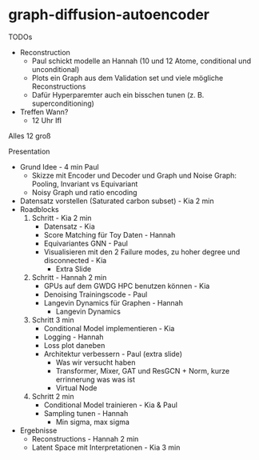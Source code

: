 # graph-diffusion-autoencoder

TODOs
- Reconstruction
    - Paul schickt modelle an Hannah (10 und 12 Atome, conditional und unconditional)
    - Plots ein Graph aus dem Validation set und viele mögliche Reconstructions
    - Dafür Hyperparemter auch ein bisschen tunen (z. B. superconditioning)
- Treffen Wann?
    - 12 Uhr IfI

Alles 12 groß

Presentation
- Grund Idee - 4 min Paul
    - Skizze mit Encoder und Decoder und Graph und Noise Graph: Pooling, Invariant vs Equivariant
    - Noisy Graph und ratio encoding
- Datensatz vorstellen (Saturated carbon subset) - Kia 2 min
- Roadblocks 
    1. Schritt - Kia 2 min
        - Datensatz - Kia
        - Score Matching für Toy Daten - Hannah
        - Equivariantes GNN - Paul
        - Visualisieren mit den 2 Failure modes, zu hoher degree und disconnected - Kia
            - Extra Slide
    2. Schritt - Hannah 2 min
        - GPUs auf dem GWDG HPC benutzen können - Kia
        - Denoising Trainingscode - Paul
        - Langevin Dynamics für Graphen - Hannah
            - Langevin Dynamics 
    3. Schritt 3 min
        - Conditional Model implementieren - Kia
        - Logging - Hannah
        - Loss plot daneben
        - Architektur verbessern - Paul (extra slide)
            - Was wir versucht haben
            - Transformer, Mixer, GAT und ResGCN + Norm, kurze errinnerung was was ist
            - Virtual Node
    4. Schritt 2 min
        - Conditional Model trainieren - Kia & Paul
        - Sampling tunen - Hannah
            - Min sigma, max sigma
- Ergebnisse
    - Reconstructions - Hannah 2 min
    - Latent Space mit Interpretationen - Kia 3 min
